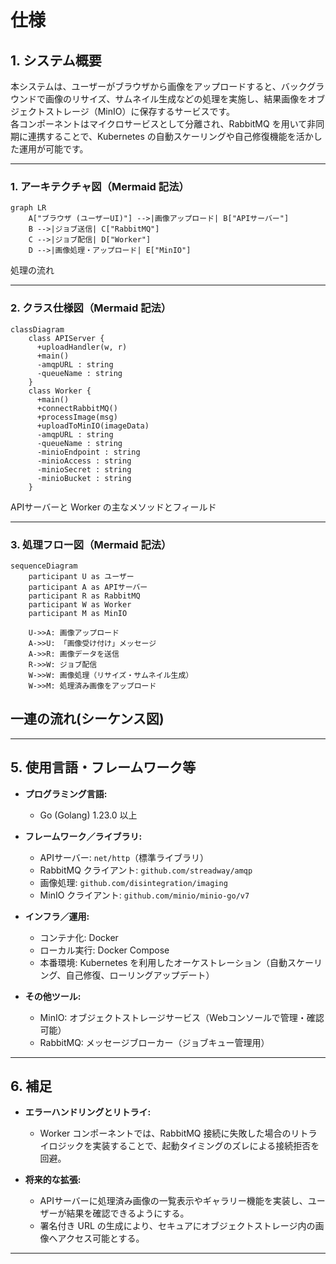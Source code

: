 
# 仕様

## 1. システム概要

本システムは、ユーザーがブラウザから画像をアップロードすると、バックグラウンドで画像のリサイズ、サムネイル生成などの処理を実施し、結果画像をオブジェクトストレージ（MinIO）に保存するサービスです。  
各コンポーネントはマイクロサービスとして分離され、RabbitMQ を用いて非同期に連携することで、Kubernetes の自動スケーリングや自己修復機能を活かした運用が可能です。

---

### 1. アーキテクチャ図（Mermaid 記法）

```mermaid
graph LR
    A["ブラウザ (ユーザーUI)"] -->|画像アップロード| B["APIサーバー"]
    B -->|ジョブ送信| C["RabbitMQ"]
    C -->|ジョブ配信| D["Worker"]
    D -->|画像処理・アップロード| E["MinIO"]

```

処理の流れ

---

### 2. クラス仕様図（Mermaid 記法）

```mermaid
classDiagram
    class APIServer {
      +uploadHandler(w, r)
      +main()
      -amqpURL : string
      -queueName : string
    }
    class Worker {
      +main()
      +connectRabbitMQ()
      +processImage(msg)
      +uploadToMinIO(imageData)
      -amqpURL : string
      -queueName : string
      -minioEndpoint : string
      -minioAccess : string
      -minioSecret : string
      -minioBucket : string
    }
```

APIサーバーと Worker の主なメソッドとフィールド

---

### 3. 処理フロー図（Mermaid 記法）

```mermaid
sequenceDiagram
    participant U as ユーザー
    participant A as APIサーバー
    participant R as RabbitMQ
    participant W as Worker
    participant M as MinIO

    U->>A: 画像アップロード
    A->>U: 「画像受け付け」メッセージ
    A->>R: 画像データを送信
    R->>W: ジョブ配信
    W->>W: 画像処理（リサイズ・サムネイル生成）
    W->>M: 処理済み画像をアップロード
```

一連の流れ(シーケンス図)
---

<!-- Merkdown 内に記述した Mermaid コードをレンダリングできます。  
- **オンラインエディタ**: [Mermaid Live Editor](https://mermaid.live/)  -->
<!-- 
## 2. アーキテクチャ図

```plaintext
         +---------------+
         |   ブラウザ    |
         | (ユーザーUI)  |
         +-------+-------+
                 |
                 | HTTP (画像アップロード)
                 v
         +-------+-------+
         |  APIサーバー  |
         |  (Go, net/http)|
         +-------+-------+
                 |
                 | RabbitMQ クライアント
                 v
         +-------+-------+
         |   RabbitMQ    |
         | (ジョブキュー) |
         +-------+-------+
                 |
                 | RabbitMQ Consumer
                 v
         +-------+-------+
         |   Worker      |
         | (Go, imaging, |
         |  minio-go/v7) |
         +-------+-------+
                 |
                 | MinIO Client
                 v
         +---------------+
         |    MinIO      |
         | (オブジェクト |
         |  ストレージ)  |
         +---------------+
```

- **ブラウザ:** ユーザーが画像をアップロードするインターフェース（HTMLフォーム）。
- **APIサーバー:** アップロードされた画像を受信し、RabbitMQ のキューへジョブを送信。
- **RabbitMQ:** 画像処理タスクのキューイングを担当。
- **Worker:** RabbitMQ からジョブを受け取り、画像処理を実行。処理済み画像を MinIO にアップロード。
- **MinIO:** 処理済み画像を保存するオブジェクトストレージ。Webコンソールで管理可能。

---

## 3. クラス仕様図

### APIサーバー

```
┌─────────────────────────────┐
│          main.go            │
├─────────────────────────────┤
│ - amqpURL: string           │
│ - queueName: string         │
├─────────────────────────────┤
│ + uploadHandler(w, r)       │  ← HTTPハンドラー（画像アップロード受付）
│ + main()                    │  ← サーバー起動、静的ファイル提供
└─────────────────────────────┘
```

- **uploadHandler**  
  - 画像ファイルを受信し、RabbitMQ に接続して画像データ（バイナリ）とファイル名（ヘッダー）をメッセージとして送信。

### Worker

```
┌─────────────────────────────┐
│          main.go            │
├─────────────────────────────┤
│ - amqpURL: string           │
│ - queueName: string         │
│ - minioEndpoint: string     │
│ - minioAccess: string       │
│ - minioSecret: string       │
│ - minioBucket: string       │
├─────────────────────────────┤
│ + connectRabbitMQ()         │  ← RabbitMQへの接続（リトライ含む）
│ + processImage(msg)         │  ← 画像のデコード、リサイズ、サムネイル生成
│ + uploadToMinIO(imageData)  │  ← MinIOへのアップロード
│ + main()                    │  ← RabbitMQからメッセージ受信し処理実行
└─────────────────────────────┘
```

- **processImage**  
  - `github.com/disintegration/imaging` ライブラリを利用して画像をリサイズ・サムネイル生成。
- **uploadToMinIO**  
  - `github.com/minio/minio-go/v7` を使い、処理済み画像を `processed-images` バケットにアップロード。

---

## 4. 処理フロー

1. **ユーザーアップロード**  
   - ユーザーはブラウザで画像アップロードフォーム（APIサーバー提供）にアクセスし、画像を選択して送信する。

2. **APIサーバー処理**  
   - 画像ファイルを受信後、HTTPレスポンスとして「画像を受け付けました。処理を開始します。」を返す。  
   - 同時に、RabbitMQ のジョブキューに画像データとメタ情報（ファイル名など）を送信する。

3. **RabbitMQ 経由のジョブ伝達**  
   - APIサーバーから送信されたジョブは、RabbitMQ にキューイングされる。

4. **Worker による画像処理**  
   - Worker は RabbitMQ からジョブを取得し、画像データを読み込み、以下の処理を実施する：
     - 画像のデコード
     - リサイズ処理（例: 幅800ピクセルにリサイズ）
     - サムネイル生成（例: 200×200 ピクセル）
     - JPEG形式へのエンコード
     
5. **MinIO へのアップロード**  
   - Worker は処理済み画像を、MinIO クライアントを使って `processed-images` バケットにアップロードする。  
   - バケットが存在しない場合は、自動的に作成するロジックを実装（※本来は自動作成されるが、環境により作成されない場合はログやエラーチェックを実施）。

6. **結果確認**  
   - ユーザーは直接結果を確認するための機能は現状未実装。  
   - 処理済み画像は、MinIO の Web コンソールや MinIO Client を通じて確認可能。  
   - 今後は API サーバーに画像一覧表示（ギャラリー）機能を追加することで、ユーザーがブラウザ上で結果を閲覧できるよう拡張可能。 -->

---

## 5. 使用言語・フレームワーク等

- **プログラミング言語:**
  - Go (Golang) 1.23.0 以上

- **フレームワーク／ライブラリ:**  
  - APIサーバー: `net/http`（標準ライブラリ）  
  - RabbitMQ クライアント: `github.com/streadway/amqp`  
  - 画像処理: `github.com/disintegration/imaging`  
  - MinIO クライアント: `github.com/minio/minio-go/v7`

- **インフラ／運用:**  
  - コンテナ化: Docker  
  - ローカル実行: Docker Compose  
  - 本番環境: Kubernetes を利用したオーケストレーション（自動スケーリング、自己修復、ローリングアップデート）

- **その他ツール:**  
  - MinIO: オブジェクトストレージサービス（Webコンソールで管理・確認可能）  
  - RabbitMQ: メッセージブローカー（ジョブキュー管理用）

---

## 6. 補足

- **エラーハンドリングとリトライ:**  
  - Worker コンポーネントでは、RabbitMQ 接続に失敗した場合のリトライロジックを実装することで、起動タイミングのズレによる接続拒否を回避。

- **将来的な拡張:**  
  - APIサーバーに処理済み画像の一覧表示やギャラリー機能を実装し、ユーザーが結果を確認できるようにする。  
  - 署名付き URL の生成により、セキュアにオブジェクトストレージ内の画像へアクセス可能とする。

---
